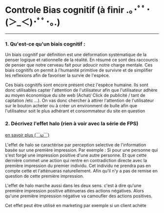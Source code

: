 # Controle Bias cognitif (à finir .｡･ﾟﾟ･(＞_＜)･ﾟﾟ･｡.)  

---
### 1. Qu'est-ce qu'un biais cognitif :  

Un biais cognitif par définition est une déformation systématique 
de la penser logique et rationnelle de la réalité. En résumé ce sont des raccourcis 
de penser que notre cerveau fait pour adoucir notre charge mentale. Ces biais cognitifs 
on permit à l'humanité primitive de survivre et de simplifier les reflexions afin de favoriser 
la survie de l'espèce.   

Ces biais cognitifs sont encore présent chez l'espèce humaine. Ils sont donc utilisables 
capter l'attention de l'utilisateur afin que l'utilisateur adhère au moyen économique du
site web (Achat/ Click de publicité / tant de captation /etc ...). On vas donc chercher 
à attirer l'attention de l'utilisateur sur le bouton acheter ou à créer un environment 
de bulle afin que l'utilisateur soit le plus adhérant et consommateur du site en question

### 2. Décrivez l'effet halo (rien à voir avec la série de FPS)

[en savoir plus (￣ω￣)](https://fr.wikipedia.org/wiki/Effet_de_halo)

L'effet de halo se caractérise par perception selective de l'information basée sur une 
première impression. Par exemple : Si pour une personne qui s'est forgé une impression 
positive d'une autre personne. Et que cette dernière commet une action qui rentre en 
contradiction directe avec la première impression du premier individu. Cet individu 
ne prendra pas en compte cette et l'atténueras naturellement. Afin qu'il n'y a pas de 
remise en question de cette première impression. 

L'effet de halo marche aussi dans les deux sens. c'est à dire qu'une premiére impression 
positive atténueras des actions négatives. Alors qu'une première impression négative va
camoufler des actions positives.

Cet effet peut être utilisé en marketing par exemple si un client achète 
